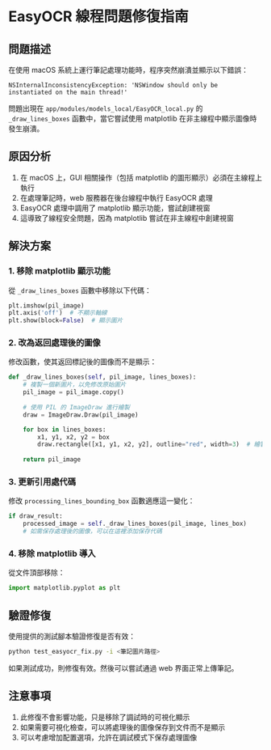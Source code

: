 # EasyOCR 線程問題修復指南

## 問題描述

在使用 macOS 系統上運行筆記處理功能時，程序突然崩潰並顯示以下錯誤：

```
NSInternalInconsistencyException: 'NSWindow should only be instantiated on the main thread!'
```

問題出現在 `app/modules/models_local/EasyOCR_local.py` 的 `_draw_lines_boxes` 函數中，當它嘗試使用 matplotlib 在非主線程中顯示圖像時發生崩潰。

## 原因分析

1. 在 macOS 上，GUI 相關操作（包括 matplotlib 的圖形顯示）必須在主線程上執行
2. 在處理筆記時，web 服務器在後台線程中執行 EasyOCR 處理
3. EasyOCR 處理中調用了 matplotlib 顯示功能，嘗試創建視窗
4. 這導致了線程安全問題，因為 matplotlib 嘗試在非主線程中創建視窗

## 解決方案

### 1. 移除 matplotlib 顯示功能

從 `_draw_lines_boxes` 函數中移除以下代碼：
```python
plt.imshow(pil_image)
plt.axis('off')  # 不顯示軸線
plt.show(block=False)  # 顯示圖片
```

### 2. 改為返回處理後的圖像

修改函數，使其返回標記後的圖像而不是顯示：
```python
def _draw_lines_boxes(self, pil_image, lines_boxes):
    # 複製一個新圖片，以免修改原始圖片
    pil_image = pil_image.copy()
    
    # 使用 PIL 的 ImageDraw 進行繪製
    draw = ImageDraw.Draw(pil_image)

    for box in lines_boxes:
        x1, y1, x2, y2 = box
        draw.rectangle([x1, y1, x2, y2], outline="red", width=3)  # 繪製紅色矩形框
    
    return pil_image
```

### 3. 更新引用處代碼

修改 `processing_lines_bounding_box` 函數適應這一變化：
```python
if draw_result:
    processed_image = self._draw_lines_boxes(pil_image, lines_box)
    # 如需保存處理後的圖像，可以在這裡添加保存代碼
```

### 4. 移除 matplotlib 導入

從文件頂部移除：
```python
import matplotlib.pyplot as plt
```

## 驗證修復

使用提供的測試腳本驗證修復是否有效：

```bash
python test_easyocr_fix.py -i <筆記圖片路徑>
```

如果測試成功，則修復有效。然後可以嘗試通過 web 界面正常上傳筆記。

## 注意事項

1. 此修復不會影響功能，只是移除了調試時的可視化顯示
2. 如果需要可視化檢查，可以將處理後的圖像保存到文件而不是顯示
3. 可以考慮增加配置選項，允許在調試模式下保存處理圖像 